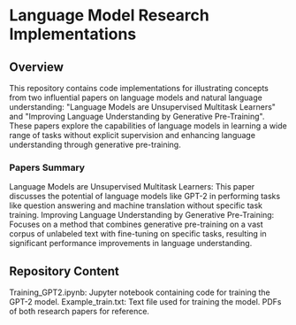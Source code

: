 # Language Model Research Implementations
## Overview
This repository contains code implementations for illustrating concepts from two influential papers on language models and natural language understanding: "Language Models are Unsupervised Multitask Learners" and "Improving Language Understanding by Generative Pre-Training". These papers explore the capabilities of language models in learning a wide range of tasks without explicit supervision and enhancing language understanding through generative pre-training.

### Papers Summary
Language Models are Unsupervised Multitask Learners: This paper discusses the potential of language models like GPT-2 in performing tasks like question answering and machine translation without specific task training.
Improving Language Understanding by Generative Pre-Training: Focuses on a method that combines generative pre-training on a vast corpus of unlabeled text with fine-tuning on specific tasks, resulting in significant performance improvements in language understanding.

## Repository Content
Training_GPT2.ipynb: Jupyter notebook containing code for training the GPT-2 model.
Example_train.txt: Text file used for training the model.
PDFs of both research papers for reference.
